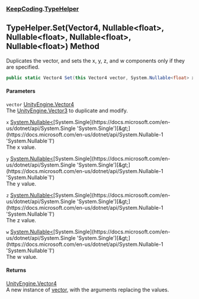 ### [KeepCoding](KeepCoding.md 'KeepCoding').[TypeHelper](KeepCoding_TypeHelper.md 'KeepCoding.TypeHelper')
## TypeHelper.Set(Vector4, Nullable&lt;float&gt;, Nullable&lt;float&gt;, Nullable&lt;float&gt;, Nullable&lt;float&gt;) Method
Duplicates the vector, and sets the x, y, z, and w components only if they are specified.  
```csharp
public static Vector4 Set(this Vector4 vector, System.Nullable<float> x=null, System.Nullable<float> y=null, System.Nullable<float> z=null, System.Nullable<float> w=null);
```
#### Parameters
<a name='KeepCoding_TypeHelper_Set(Vector4_System_Nullable_float__System_Nullable_float__System_Nullable_float__System_Nullable_float_)_vector'></a>
`vector` [UnityEngine.Vector4](https://docs.microsoft.com/en-us/dotnet/api/UnityEngine.Vector4 'UnityEngine.Vector4')  
The [UnityEngine.Vector3](https://docs.microsoft.com/en-us/dotnet/api/UnityEngine.Vector3 'UnityEngine.Vector3') to duplicate and modify.
  
<a name='KeepCoding_TypeHelper_Set(Vector4_System_Nullable_float__System_Nullable_float__System_Nullable_float__System_Nullable_float_)_x'></a>
`x` [System.Nullable&lt;](https://docs.microsoft.com/en-us/dotnet/api/System.Nullable-1 'System.Nullable`1')[System.Single](https://docs.microsoft.com/en-us/dotnet/api/System.Single 'System.Single')[&gt;](https://docs.microsoft.com/en-us/dotnet/api/System.Nullable-1 'System.Nullable`1')  
The x value.
  
<a name='KeepCoding_TypeHelper_Set(Vector4_System_Nullable_float__System_Nullable_float__System_Nullable_float__System_Nullable_float_)_y'></a>
`y` [System.Nullable&lt;](https://docs.microsoft.com/en-us/dotnet/api/System.Nullable-1 'System.Nullable`1')[System.Single](https://docs.microsoft.com/en-us/dotnet/api/System.Single 'System.Single')[&gt;](https://docs.microsoft.com/en-us/dotnet/api/System.Nullable-1 'System.Nullable`1')  
The y value.
  
<a name='KeepCoding_TypeHelper_Set(Vector4_System_Nullable_float__System_Nullable_float__System_Nullable_float__System_Nullable_float_)_z'></a>
`z` [System.Nullable&lt;](https://docs.microsoft.com/en-us/dotnet/api/System.Nullable-1 'System.Nullable`1')[System.Single](https://docs.microsoft.com/en-us/dotnet/api/System.Single 'System.Single')[&gt;](https://docs.microsoft.com/en-us/dotnet/api/System.Nullable-1 'System.Nullable`1')  
The z value.
  
<a name='KeepCoding_TypeHelper_Set(Vector4_System_Nullable_float__System_Nullable_float__System_Nullable_float__System_Nullable_float_)_w'></a>
`w` [System.Nullable&lt;](https://docs.microsoft.com/en-us/dotnet/api/System.Nullable-1 'System.Nullable`1')[System.Single](https://docs.microsoft.com/en-us/dotnet/api/System.Single 'System.Single')[&gt;](https://docs.microsoft.com/en-us/dotnet/api/System.Nullable-1 'System.Nullable`1')  
The w value.
  
#### Returns
[UnityEngine.Vector4](https://docs.microsoft.com/en-us/dotnet/api/UnityEngine.Vector4 'UnityEngine.Vector4')  
A new instance of [vector](KeepCoding_TypeHelper_Set(Vector4_System_Nullable_float__System_Nullable_float__System_Nullable_float__System_Nullable_float_).md#KeepCoding_TypeHelper_Set(Vector4_System_Nullable_float__System_Nullable_float__System_Nullable_float__System_Nullable_float_)_vector 'KeepCoding.TypeHelper.Set(Vector4, System.Nullable&lt;float&gt;, System.Nullable&lt;float&gt;, System.Nullable&lt;float&gt;, System.Nullable&lt;float&gt;).vector'), with the arguments replacing the values.
